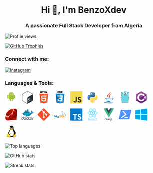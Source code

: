 <h1 align="center">Hi 👋, I'm BenzoXdev</h1>
<h3 align="center">A passionate Full Stack Developer from Algeria</h3><p align="left">
  <img src="https://komarev.com/ghpvc/?username=benzoxdev&label=Profile%20views&color=0e75b6&style=flat" alt="Profile views" />
</p><p align="left">
  <a href="https://github.com/ryo-ma/github-profile-trophy" target="_blank" rel="noreferrer">
    <img src="https://github-profile-trophy.vercel.app/?username=benzoxdev" alt="GitHub Trophies" />
  </a>
</p><h3 align="left">Connect with me:</h3>
<p align="left">
  <a href="https://instagram.com/just._.benzo" target="_blank" rel="noreferrer" title="Instagram">
    <img src="https://raw.githubusercontent.com/devicons/devicon/master/icons/instagram/instagram-original.svg" alt="Instagram" style="width:30px; height:30px;" />
  </a>
</p><h3 align="left">Languages &amp; Tools:</h3>
<p align="left" style="display:flex; flex-wrap:wrap; gap:12px;">
  <!-- Mobile -->
  <a href="https://developer.android.com" title="Android" target="_blank" rel="noreferrer">
    <img src="https://raw.githubusercontent.com/devicons/devicon/master/icons/android/android-original-wordmark.svg" alt="Android" style="width:40px; height:40px;" />
  </a>  <!-- Shell -->  <a href="https://www.gnu.org/software/bash/" title="Bash" target="_blank" rel="noreferrer">
    <img src="https://raw.githubusercontent.com/devicons/devicon/master/icons/bash/bash-original.svg" alt="Bash" style="width:40px; height:40px;" />
  </a>  <!-- Web Languages -->  <a href="https://developer.mozilla.org/docs/Web/HTML" title="HTML5" target="_blank" rel="noreferrer">
    <img src="https://raw.githubusercontent.com/devicons/devicon/master/icons/html5/html5-original-wordmark.svg" alt="HTML5" style="width:40px; height:40px;" />
  </a>
  <a href="https://developer.mozilla.org/docs/Web/CSS" title="CSS3" target="_blank" rel="noreferrer">
    <img src="https://raw.githubusercontent.com/devicons/devicon/master/icons/css3/css3-original-wordmark.svg" alt="CSS3" style="width:40px; height:40px;" />
  </a>
  <a href="https://developer.mozilla.org/docs/Web/JavaScript" title="JavaScript" target="_blank" rel="noreferrer">
    <img src="https://raw.githubusercontent.com/devicons/devicon/master/icons/javascript/javascript-original.svg" alt="JavaScript" style="width:40px; height:40px;" />
  </a>  <!-- Backend & Languages -->  <a href="https://www.python.org/" title="Python" target="_blank" rel="noreferrer">
    <img src="https://raw.githubusercontent.com/devicons/devicon/master/icons/python/python-original.svg" alt="Python" style="width:40px; height:40px;" />
  </a>
  <a href="https://www.java.com/" title="Java" target="_blank" rel="noreferrer">
    <img src="https://raw.githubusercontent.com/devicons/devicon/master/icons/java/java-original.svg" alt="Java" style="width:40px; height:40px;" />
  </a>
  <a href="https://golang.org/" title="Go" target="_blank" rel="noreferrer">
    <img src="https://raw.githubusercontent.com/devicons/devicon/master/icons/go/go-original.svg" alt="Go" style="width:40px; height:40px;" />
  </a>
  <a href="https://dotnet.microsoft.com/languages/csharp" title="C#" target="_blank" rel="noreferrer">
    <img src="https://raw.githubusercontent.com/devicons/devicon/master/icons/csharp/csharp-original.svg" alt="C#" style="width:40px; height:40px;" />
  </a>
  <a href="https://www.ruby-lang.org/en/" title="Ruby" target="_blank" rel="noreferrer">
    <img src="https://raw.githubusercontent.com/devicons/devicon/master/icons/ruby/ruby-original.svg" alt="Ruby" style="width:40px; height:40px;" />
  </a>  <!-- DevOps -->  <a href="https://www.docker.com/" title="Docker" target="_blank" rel="noreferrer">
    <img src="https://raw.githubusercontent.com/devicons/devicon/master/icons/docker/docker-original-wordmark.svg" alt="Docker" style="width:40px; height:40px;" />
  </a>
  <a href="https://git-scm.com/" title="Git" target="_blank" rel="noreferrer">
    <img src="https://raw.githubusercontent.com/devicons/devicon/master/icons/git/git-original.svg" alt="Git" style="width:40px; height:40px;" />
  </a>  <!-- Databases -->  <a href="https://www.mysql.com/" title="MySQL" target="_blank" rel="noreferrer">
    <img src="https://raw.githubusercontent.com/devicons/devicon/master/icons/mysql/mysql-original-wordmark.svg" alt="MySQL" style="width:40px; height:40px;" />
  </a>  <!-- Frameworks & Libraries -->  <a href="https://www.typescriptlang.org/" title="TypeScript" target="_blank" rel="noreferrer">
    <img src="https://raw.githubusercontent.com/devicons/devicon/master/icons/typescript/typescript-original.svg" alt="TypeScript" style="width:40px; height:40px;" />
  </a>
  <a href="https://reactjs.org/" title="React" target="_blank" rel="noreferrer">
    <img src="https://raw.githubusercontent.com/devicons/devicon/master/icons/react/react-original-wordmark.svg" alt="React" style="width:40px; height:40px;" />
  </a>
  <a href="https://vuejs.org/" title="Vue.js" target="_blank" rel="noreferrer">
    <img src="https://raw.githubusercontent.com/devicons/devicon/master/icons/vuejs/vuejs-original-wordmark.svg" alt="Vue.js" style="width:40px; height:40px;" />
  </a>  <!-- Operating Systems & Tools -->  <a href="https://learn.microsoft.com/en-us/powershell/" title="PowerShell" target="_blank" rel="noreferrer">
    <img src="https://raw.githubusercontent.com/devicons/devicon/master/icons/powershell/powershell-original.svg" alt="PowerShell" style="width:40px; height:40px;" />
  </a>
  <a href="https://www.microsoft.com/windows" title="Windows" target="_blank" rel="noreferrer">
    <img src="https://raw.githubusercontent.com/devicons/devicon/master/icons/windows8/windows8-original.svg" alt="Windows" style="width:40px; height:40px;" />
  </a>
  <a href="https://www.kali.org/" title="Kali Linux" target="_blank" rel="noreferrer">
    <img src="https://raw.githubusercontent.com/devicons/devicon/master/icons/linux/linux-original.svg" alt="Kali Linux" style="width:40px; height:40px;" />
  </a>
</p><p align="left">
  <img src="https://github-readme-stats.vercel.app/api/top-langs?username=benzoxdev&show_icons=true&locale=en&layout=compact" alt="Top languages" />
</p>
<p align="left">
  <img src="https://github-readme-stats.vercel.app/api?username=benzoxdev&show_icons=true&locale=en" alt="GitHub stats" />
</p>
<p align="left">
  <img src="https://github-readme-streak-stats.herokuapp.com/?user=benzoxdev" alt="Streak stats" />
</p>
